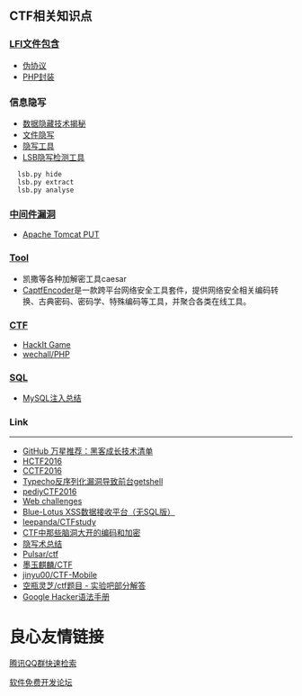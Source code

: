 ## CTF相关知识点

### [LFI文件包含](LFI)

* [伪协议](LFI/pseudo-protocol.md)
* [PHP封装](LFI/php-wrapper.md)

### 信息隐写

* [数据隐藏技术揭秘](http://book.51cto.com/art/201402/429173.htm)
* [文件隐写](http://blog.csdn.net/u010726042/article/details/70339597)
* [隐写工具](http://www.mamicode.com/info-detail-1744316.html)
* [LSB隐写检测工具](https://github.com/livz/cloacked-pixel)
```
  lsb.py hide      
  lsb.py extract      
  lsb.py analyse  
```

### [中间件漏洞](middleware)

* [Apache Tomcat PUT](middleware/tomcat-put.md)

### [Tool](tool)

* 凯撒等各种加解密工具caesar
* [CaptfEncoder](https://github.com/guyoung/CaptfEncoder.git)是一款跨平台网络安全工具套件，提供网络安全相关编码转换、古典密码、密码学、特殊编码等工具，并聚合各类在线工具。

### [CTF](CTF)

* [HackIt Game](CTF/HackItGame)
* [wechall/PHP](CTF/wechall/PHP.md)

### [SQL](SQL)
* [MySQL注入总结](SQL/MySQL注入总结.md)

### Link

---
* [GitHub 万星推荐：黑客成长技术清单](http://www.4hou.com/info/news/7061.html)
* [HCTF2016](https://github.com/vidar-team/HCTF2016)
* [CCTF2016](https://github.com/synicalsyntax/CCTF2016)
* [Typecho反序列化漏洞导致前台getshell](http://www.freebuf.com/vuls/152058.html)
* [pediyCTF2016](https://gitee.com/et0662/pediyCTF2016)
* [Web challenges](https://gitee.com/winkar/Webs)
* [Blue-Lotus XSS数据接收平台（无SQL版）](https://gitee.com/kaleozhou/BlueLotus_XSSReceiver)
* [leepanda/CTFstudy](https://gitee.com/leepanda/CTFstudy)
* [CTF中那些脑洞大开的编码和加密](https://www.tuicool.com/articles/2E3INnm)
* [隐写术总结](https://www.2cto.com/article/201502/377052.html)
* [Pulsar/ctf](https://gitee.com/Luciferearth/ctf)
* [墨玉麒麟/CTF](https://gitee.com/molok/CTF)
* [jinyu00/CTF-Mobile](https://gitee.com/hac425/CTF-Mobile)
* [空瓶灵芝/ctf题目 - 实验吧部分解答](https://gitee.com/LinKongPing/ctfTiMu)
* [Google Hacker语法手册](https://zhuanlan.zhihu.com/p/23208883)


 # 良心友情链接

[腾讯QQ群快速检索](http://u.720life.cn/s/8cf73f7c)

[软件免费开发论坛](http://u.720life.cn/s/bbb01dc0)